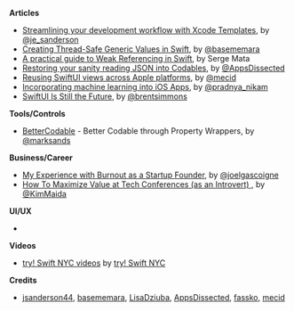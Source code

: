 **Articles**

* [Streamlining your development workflow with Xcode Templates](https://edit.theappbusiness.com/streamlining-your-development-workflow-with-xcode-templates-b99a73a5b5f8), by [@je_sanderson](https://twitter.com/je_sanderson)
* [Creating Thread-Safe Generic Values in Swift](https://basememara.com/creating-thread-safe-generic-values-in-swift/), by [@basememara](https://twitter.com/basememara)
* [A practical guide to Weak Referencing in Swift](https://medium.com/flawless-app-stories/a-practical-guide-to-weak-referencing-in-swift-60a1e4da2ef9), by Serge Mata
* [Restoring your sanity reading JSON into Codables](https://www.appsdissected.com/json-codable-decodingerror-quicktype/), by [@AppsDissected](https://twitter.com/AppsDissected)
* [Reusing SwiftUI views across Apple platforms](https://mecid.github.io/2019/10/23/reusing-swiftui-views-across-apple-platforms/), by [@mecid](https://twitter.com/mecid)
* [Incorporating machine learning into iOS Apps](https://medium.com/@pradnya_nikam/incorporating-machine-learning-into-ios-apps-a5eb8bccd915), by [@pradnya_nikam](https://twitter.com/pradnya_nikam)
* [SwiftUI Is Still the Future](https://inessential.com/2019/10/21/swiftui_is_still_the_future), by [@brentsimmons](https://twitter.com/brentsimmons/)

**Tools/Controls**

* [BetterCodable](https://github.com/marksands/BetterCodable) - Better Codable through Property Wrappers, by [@marksands](https://twitter.com/marksands)

**Business/Career**

* [My Experience with Burnout as a Startup Founder](https://open.buffer.com/burnout/), by [@joelgascoigne](https://twitter.com/joelgascoigne)
* [How To Maximize Value at Tech Conferences (as an Introvert) ](https://dev.to/kimmaida/how-to-maximize-value-at-tech-conferences-as-an-introvert-3636), by [@KimMaida](https://twitter.com/KimMaida)

**UI/UX**

* 

**Videos**

* [try! Swift NYC videos](https://www.youtube.com/playlist?list=PLCl5NM4qD3u8MjC_uV709BxqPoT3KX2C-) by [try! Swift NYC
](https://twitter.com/tryswiftnyc)

**Credits**

* [jsanderson44](https://github.com/jsanderson44), [basememara](https://github.com/basememara), [LisaDziuba](https://github.com/lisadziuba), [AppsDissected](https://github.com/AppsDissected), [fassko](https://github.com/fassko), [mecid](https://github.com/mecid)
